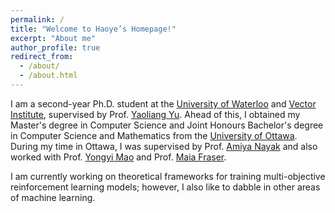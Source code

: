 ```yaml
---
permalink: /
title: "Welcome to Haoye’s Homepage!"
excerpt: "About me"
author_profile: true
redirect_from: 
  - /about/
  - /about.html
---
```


I am a second-year Ph.D. student at the [University of Waterloo](https://cs.uwaterloo.ca) and [Vector Institute](https://vectorinstitute.ai), supervised by Prof. [Yaoliang Yu](https://cs.uwaterloo.ca/~y328yu/index.html). Ahead of this, I obtained my Master's degree in Computer Science and Joint Honours Bachelor's degree in Computer Science and Mathematics from the [University of Ottawa](https://www2.uottawa.ca/en). During my time in Ottawa, I was supervised by Prof. [Amiya Nayak](https://www.site.uottawa.ca/~anayak/) and also worked with Prof. [Yongyi Mao](https://www.site.uottawa.ca/~yymao/) and Prof. [Maia Fraser](https://mysite.science.uottawa.ca/mfrase8/bio.htm). 

I am currently working on theoretical frameworks for training multi-objective reinforcement learning models; however, I also like to dabble in other areas of machine learning.
